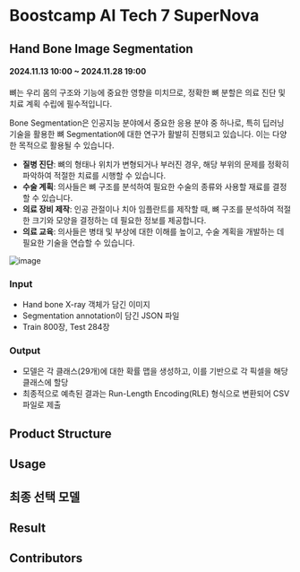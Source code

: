 # Boostcamp AI Tech 7 SuperNova

## Hand Bone Image Segmentation
#### 2024.11.13 10:00 ~ 2024.11.28 19:00

뼈는 우리 몸의 구조와 기능에 중요한 영향을 미치므로, 정확한 뼈 분할은 의료 진단 및 치료 계획 수립에 필수적입니다. 

Bone Segmentation은 인공지능 분야에서 중요한 응용 분야 중 하나로, 특히 딥러닝 기술을 활용한 뼈 Segmentation에 대한 연구가 활발히 진행되고 있습니다. 이는 다양한 목적으로 활용될 수 있습니다.

- **질병 진단**: 뼈의 형태나 위치가 변형되거나 부러진 경우, 해당 부위의 문제를 정확히 파악하여 적절한 치료를 시행할 수 있습니다.
- **수술 계획**: 의사들은 뼈 구조를 분석하여 필요한 수술의 종류와 사용할 재료를 결정할 수 있습니다.
- **의료 장비 제작**: 인공 관절이나 치아 임플란트를 제작할 때, 뼈 구조를 분석하여 적절한 크기와 모양을 결정하는 데 필요한 정보를 제공합니다.
- **의료 교육**: 의사들은 병태 및 부상에 대한 이해를 높이고, 수술 계획을 개발하는 데 필요한 기술을 연습할 수 있습니다.


![image](https://github.com/user-attachments/assets/1f72f09c-21ca-4aec-96fc-db8a5d0a89ce)

### Input
- Hand bone X-ray 객체가 담긴 이미지
- Segmentation annotation이 담긴 JSON 파일
- Train 800장, Test 284장

### Output
- 모델은 각 클래스(29개)에 대한 확률 맵을 생성하고, 이를 기반으로 각 픽셀을 해당 클래스에 할당
- 최종적으로 예측된 결과는 Run-Length Encoding(RLE) 형식으로 변환되어 CSV 파일로 제출

## Product Structure

## Usage

## 최종 선택 모델

## Result

## Contributors